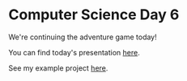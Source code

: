 # Computer Science Day 6

<link href="index.css" rel="stylesheet">

We're continuing the adventure game today!

You can find today's presentation [here](../presentation-pdfs/day6.pdf).

See my example project [here](../code_snippets/adventure-game.html).